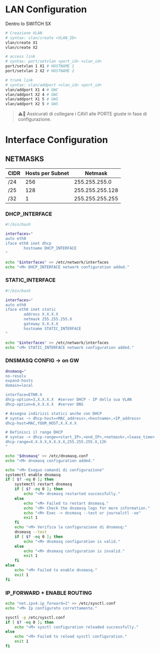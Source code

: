 # LAN Configuration

Dentro lo SWITCH SX

```bash
# Creazione VLAN
# syntax: vlan/create <VLAN_ID>
vlan/create X1
vlan/create X2

# access link
# syntax: port/setvlan <port_id> <vlan_id>
port/setvlan 1 X1 # HOSTNAME 1
port/setvlan 2 X2 # HOSTNAME 2

# trunk link
# syntax: vlan/addport <vlan_id> <port_id>
vlan/addport X1 4 # GWC
vlan/addport X2 4 # GWC
vlan/addport X1 5 # GWS
vlan/addport X2 5 # GWS
```

>**⚠️🚨** Assicurati di collegare i CAVI alle PORTE giuste in fase di configurazione.

# Interface Configuration

## NETMASKS

| CIDR | Hosts per Subnet | Netmask         |
| ---- | ---------------- | --------------- |
| /24  | 256              | 255.255.255.0   |
| /25  | 128              | 255.255.255.128 |
| /32  | 1                | 255.255.255.255 |

### DHCP_INTERFACE

```bash
#!/bin/bash

interfaces="
auto eth0
iface eth0 inet dhcp
        hostname DHCP_INTERFACE
"

echo "$interfaces" >> /etc/network/interfaces
echo "<M> DHCP_INTERFACE network configuration added."
```

### STATIC_INTERFACE

```bash
#!/bin/bash

interfaces="
auto eth0
iface eth0 inet static
        address X.X.X.X
        netmask 255.255.255.X
        gateway X.X.X.X
        hostname STATIC_INTERFACE
"

echo "$interfaces" >> /etc/network/interfaces
echo "<M> STATIC_INTERFACE network configuration added."
```

### DNSMASQ CONFIG -> on GW

```bash
dnsmasq="
no-resolv
expand-hosts
domain=local

interface=ETH0.X
dhcp-option=3,X.X.X.X  #server DHCP - IP della sua VLAN
dhcp-option=6,X.X.X.X  #server DNS

# Assegna indirizzi statici anche con DHCP
# syntax -> dhcp-host=<MAC_address>,<hostname>,<IP_address>
dhcp-host=MAC,YOUR_HOST,X.X.X.X

# Definisci il range DHCP
# syntax -> dhcp-range=<start_IP>,<end_IP>,<netmask>,<lease_time>
dhcp-range=X.X.X.X,X.X.X.X,255.255.255.X,12h
"

echo "$dnsmasq" >> /etc/dnsmasq.conf
echo "<M> dnsmasq configuration added."

echo "<M> Eseguo comandi di configurazione"
systemctl enable dnsmasq
if [ $? -eq 0 ]; then
    systemctl restart dnsmasq
    if [ $? -eq 0 ]; then
        echo "<M> dnsmasq restarted successfully."
    else
        echo "<M> Failed to restart dnsmasq."
        echo "<M> Check the dnsmasq logs for more information."
        echo "<M> Exec -> dnsmasq --test or journalctl -xe"
        exit 1
    fi
    echo "<M> Verifica la configurazione di dnsmasq:"
    dnsmasq --test
    if [ $? -eq 0 ]; then
        echo "<M> dnsmasq configuration is valid."
    else
        echo "<M> dnsmasq configuration is invalid."
        exit 1
    fi
else
    echo "<M> Failed to enable dnsmasq."
    exit 1
fi
```

### IP_FORWARD + ENABLE ROUTING

```bash
echo "net.ipv4.ip_forward=1" >> /etc/sysctl.conf
echo "<M> Ip configurato correttamente."

sysctl -p /etc/sysctl.conf
if [ $? -eq 0 ]; then
    echo "<M> sysctl configuration reloaded successfully."
else
    echo "<M> Failed to reload sysctl configuration."
    exit 1
fi
```
